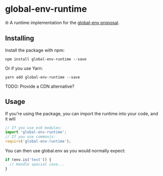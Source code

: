 # global-env-runtime

🌐 A runtime implementation for the [global-env proposal](https://github.com/global-env/proposal).

## Installing

Install the package with npm:

```
npm install global-env-runtime --save
```

Or if you use Yarn:

```
yarn add global-env-runtime --save
```

TODO: Provide a CDN alternative?

## Usage

If you're using the package, you can import the runtime into your code, and it will

```js
// If you use es6 modules:
import 'global-env-runtime';
// If you use commonjs:
require('global-env-runtime');
```

You can then use global.env as you would normally expect:

```js
if (env.is('test')) {
  // Handle special case...
}
```
